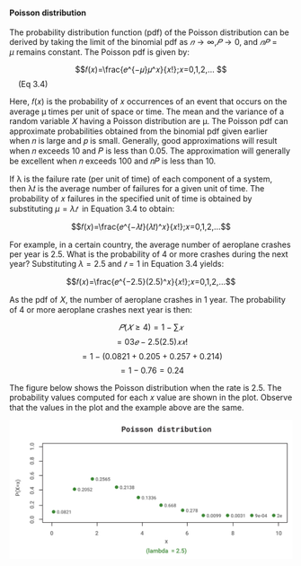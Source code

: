 #### Poisson distribution

The probability distribution function (pdf) of the Poisson distribution can be derived by taking the limit of the binomial pdf as $𝑛→∞$,$𝑃→0$, and $𝑛𝑃=μ$ remains constant. The Poisson pdf is given by:

$$𝑓(𝑥)=\frac{𝑒^{−𝜇}𝜇^𝑥}{𝑥!};𝑥=0,1,2,… $$    (Eq 3.4)

Here, 𝑓(𝑥) is the probability of 𝑥 occurrences of an event that occurs on the average μ times per unit of space or time. The mean and the variance of a random variable 𝑋 having a Poisson distribution are μ. The Poisson pdf can approximate probabilities obtained from the binomial pdf given earlier when 𝑛 is large and 𝑝 is small. Generally, good approximations will result when 𝑛 exceeds 10 and 𝑃 is less than 0.05. The approximation will generally be excellent when 𝑛 exceeds 100 and 𝑛𝑃 is less than 10.

If λ is the failure rate (per unit of time) of each component of a system, then λ𝑡 is the average number of failures for a given unit of time. The probability of 𝑥 failures in the specified unit of time is obtained by substituting $μ=λ𝑡$  in Equation 3.4 to obtain:

$$𝑓(𝑥)=\frac{𝑒^{−𝜆𝑡}(𝜆𝑡)^𝑥}{𝑥!};𝑥=0,1,2,…$$

For example, in a certain country, the average number of aeroplane crashes per year is 2.5. What is the probability of 4 or more crashes during the next year? Substituting $λ=2.5$ and $𝑡=1$ in Equation 3.4 yields:

$$𝑓(𝑥)=\frac{𝑒^{−2.5}(2.5)^𝑥}{𝑥!};𝑥=0,1,2,…$$

As the pdf of 𝑋, the number of aeroplane crashes in 1 year. The probability of 4 or more aeroplane crashes next year is then:

$$𝑃(𝑋≥4)=1−∑𝑥$$$$=03𝑒−2.5(2.5)𝑥𝑥!$$$$=1−(0.0821+0.205+0.257+0.214)$$$$=1−0.76=0.24$$

The figure below shows the Poisson distribution when the rate is 2.5. The probability values computed for each 𝑥 value are shown in the plot. Observe that the values in the plot and the example above are the same.

![](../public/33e3ec0242c52f9a2e4b4e8ed44dfa6a.png)